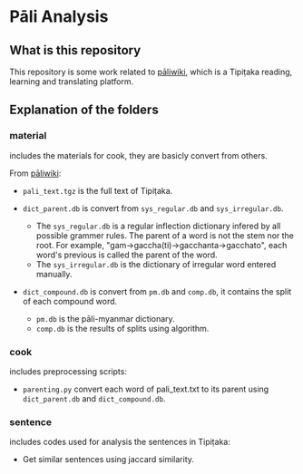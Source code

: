 # Pāli Analysis

## What is this repository

This repository is some work related to [pāliwiki](https://github.com/iapt-platform/mint), which is a Tipiṭaka reading, learning and translating platform. 

## Explanation of the folders

### material

includes the materials for cook, they are basicly convert from others.

From [pāliwiki](https://github.com/iapt-platform/mint):

- `pali_text.tgz` is the full text of Tipiṭaka.

- `dict_parent.db` is convert from  `sys_regular.db` and `sys_irregular.db`. 
  - The `sys_regular.db` is a regular inflection dictionary infered by all possible grammer rules. The parent of a word is not the stem nor the root. For example, "gam->gaccha(ti)->gacchanta->gacchato", each word's previous is called the parent of the word.
  - The `sys_irregular.db` is the dictionary of irregular word entered manually.

- `dict_compound.db` is convert from `pm.db` and  `comp.db`, it contains the split of each compound word.
  - `pm.db` is the pāli-myanmar dictionary.
  - `comp.db` is the results of splits using algorithm.

### cook

includes preprocessing scripts:

- `parenting.py` convert each word of pali_text.txt to its parent using `dict_parent.db` and `dict_compound.db`.

### sentence

includes codes used for analysis the sentences in Tipiṭaka:

- Get similar sentences using jaccard similarity.

